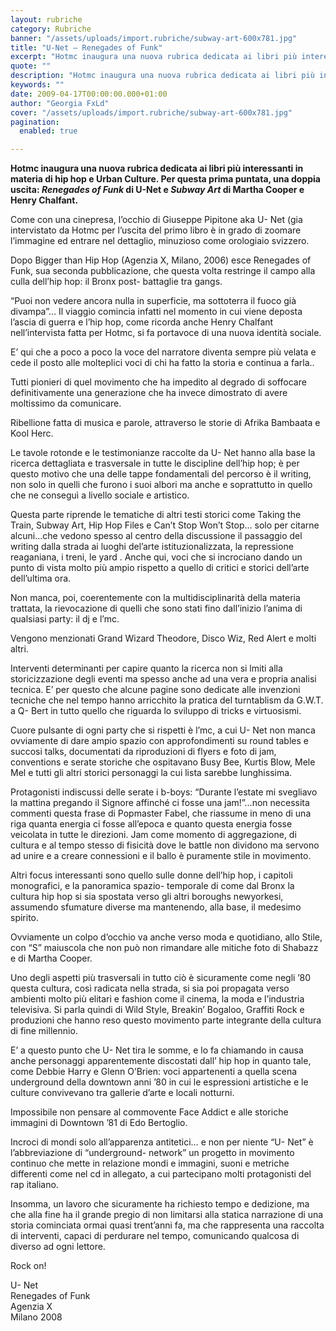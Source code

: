 ```yaml
---
layout: rubriche
category: Rubriche
banner: "/assets/uploads/import.rubriche/subway-art-600x781.jpg"
title: "U-Net – Renegades of Funk"
excerpt: "Hotmc inaugura una nuova rubrica dedicata ai libri più interessanti in materia di hip hop e Urban Culture. Per questa prima puntata, una doppia uscita: Renegades of Funk di U-Net e Subway Art di Martha Cooper e Henry Chalfant. Come con una cinepresa, l’occhio di Giuseppe Pipitone aka U- Net (gia intervistato da Hotmc per [&hellip"
quote: ""
description: "Hotmc inaugura una nuova rubrica dedicata ai libri più interessanti in materia di hip hop e Urban Culture. Per questa prima puntata, una doppia uscita: Renegades of Funk di U-Net e Subway Art di Martha Cooper e Henry Chalfant. Come con una cinepresa, l’occhio di Giuseppe Pipitone aka U- Net (gia intervistato da Hotmc per [&hellip"
keywords: ""
date: 2009-04-17T00:00:00.000+01:00
author: "Georgia FxLd"
cover: "/assets/uploads/import.rubriche/subway-art-600x781.jpg"
pagination:
  enabled: true

---
```


**Hotmc inaugura una nuova rubrica dedicata ai libri più interessanti in materia di hip hop e Urban Culture. Per questa prima puntata, una doppia uscita: _Renegades of Funk_ di U-Net e _Subway Art_ di Martha Cooper e Henry Chalfant.** 

Come con una cinepresa, l’occhio di Giuseppe Pipitone aka U- Net (gia intervistato da Hotmc per l’uscita del primo libro è in grado di zoomare l’immagine ed entrare nel dettaglio, minuzioso come orologiaio svizzero.

Dopo Bigger than Hip Hop (Agenzia X, Milano, 2006) esce Renegades of Funk, sua seconda pubblicazione, che questa volta restringe il campo alla culla dell’hip hop: il Bronx post- battaglie tra gangs.

“Puoi non vedere ancora nulla in superficie, ma sottoterra il fuoco già divampa”… Il viaggio comincia infatti nel momento in cui viene deposta l’ascia di guerra e l’hip hop, come ricorda anche Henry Chalfant nell’intervista fatta per Hotmc, si fa portavoce di una nuova identità sociale.

E’ qui che a poco a poco la voce del narratore diventa sempre più velata e cede il posto alle molteplici voci di chi ha fatto la storia e continua a farla..

Tutti pionieri di quel movimento che ha impedito al degrado di soffocare definitivamente una generazione che ha invece dimostrato di avere moltissimo da comunicare.

Ribellione fatta di musica e parole, attraverso le storie di Afrika Bambaata e Kool Herc.

Le tavole rotonde e le testimonianze raccolte da U- Net hanno alla base la ricerca dettagliata e trasversale in tutte le discipline dell’hip hop; è per questo motivo che una delle tappe fondamentali del percorso è il writing, non solo in quelli che furono i suoi albori ma anche e soprattutto in quello che ne conseguì a livello sociale e artistico.

Questa parte riprende le tematiche di altri testi storici come Taking the Train, Subway Art, Hip Hop Files e Can’t Stop Won’t Stop… solo per citarne alcuni…che vedono spesso al centro della discussione il passaggio del writing dalla strada ai luoghi del’arte istituzionalizzata, la repressione reaganiana, i treni, le yard . Anche qui, voci che si incrociano dando un punto di vista molto più ampio rispetto a quello di critici e storici dell’arte dell’ultima ora.

Non manca, poi, coerentemente con la multidisciplinarità della materia trattata, la rievocazione di quelli che sono stati fino dall’inizio l’anima di qualsiasi party: il dj e l’mc.

Vengono menzionati Grand Wizard Theodore, Disco Wiz, Red Alert e molti altri.

Interventi determinanti per capire quanto la ricerca non si lmiti alla storicizzazione degli eventi ma spesso anche ad una vera e propria analisi tecnica. E’ per questo che alcune pagine sono dedicate alle invenzioni tecniche che nel tempo hanno arricchito la pratica del turntablism da G.W.T. a Q- Bert in tutto quello che riguarda lo sviluppo di tricks e virtuosismi.

Cuore pulsante di ogni party che si rispetti è l’mc, a cui U- Net non manca ovviamente di dare ampio spazio con approfondimenti su round tables e succosi talks, documentati da riproduzioni di flyers e foto di jam, conventions e serate storiche che ospitavano Busy Bee, Kurtis Blow, Mele Mel e tutti gli altri storici personaggi la cui lista sarebbe lunghissima.

Protagonisti indiscussi delle serate i b-boys: “Durante l’estate mi svegliavo la mattina pregando il Signore affinché ci fosse una jam!”…non necessita commenti questa frase di Popmaster Fabel, che riassume in meno di una riga quanta energia ci fosse all’epoca e quanto questa energia fosse veicolata in tutte le direzioni. Jam come momento di aggregazione, di cultura e al tempo stesso di fisicità dove le battle non dividono ma servono ad unire e a creare connessioni e il ballo è puramente stile in movimento.

Altri focus interessanti sono quello sulle donne dell’hip hop, i capitoli monografici, e la panoramica spazio- temporale di come dal Bronx la cultura hip hop si sia spostata verso gli altri boroughs newyorkesi, assumendo sfumature diverse ma mantenendo, alla base, il medesimo spirito.

Ovviamente un colpo d’occhio va anche verso moda e quotidiano, allo Stile, con “S” maiuscola che non può non rimandare alle mitiche foto di Shabazz e di Martha Cooper.

Uno degli aspetti più trasversali in tutto ciò è sicuramente come negli ’80 questa cultura, così radicata nella strada, si sia poi propagata verso ambienti molto più elitari e fashion come il cinema, la moda e l’industria televisiva. Si parla quindi di Wild Style, Breakin’ Bogaloo, Graffiti Rock e produzioni che hanno reso questo movimento parte integrante della cultura di fine millennio.

E’ a questo punto che U- Net tira le somme, e lo fa chiamando in causa anche personaggi apparentemente discostati dall’ hip hop in quanto tale, come Debbie Harry e Glenn O’Brien: voci appartenenti a quella scena underground della downtown anni ’80 in cui le espressioni artistiche e le culture convivevano tra gallerie d’arte e locali notturni.

Impossibile non pensare al commovente Face Addict e alle storiche immagini di Downtown ’81 di Edo Bertoglio.

Incroci di mondi solo all’apparenza antitetici… e non per niente “U- Net” è l’abbreviazione di “underground- network” un progetto in movimento continuo che mette in relazione mondi e immagini, suoni e metriche differenti come nel cd in allegato, a cui partecipano molti protagonisti del rap italiano.

Insomma, un lavoro che sicuramente ha richiesto tempo e dedizione, ma che alla fine ha il grande pregio di non limitarsi alla statica narrazione di una storia cominciata ormai quasi trent’anni fa, ma che rappresenta una raccolta di interventi, capaci di perdurare nel tempo, comunicando qualcosa di diverso ad ogni lettore.

Rock on!

U- Net  
Renegades of Funk  
Agenzia X  
Milano 2008